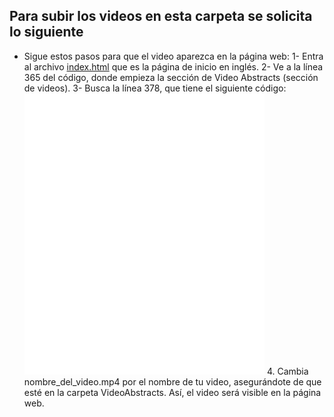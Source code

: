 ## Para subir los videos en esta carpeta se solicita lo siguiente

- Sigue estos pasos para que el video aparezca en la página web:
   1- Entra al archivo [index.html](https://github.com/LaboratorioSaludVisual/LabSaludVisual/blob/main/index.html) que es la página de inicio en inglés.
   2- Ve a la línea 365 del código, donde empieza la sección de Video Abstracts (sección de videos).
   3- Busca la línea 378, que tiene el siguiente código:
      <iframe width="80%" height="450" src="VideoAbstracts/nombre_del_video.mp4" frameborder="0" allowfullscreen></iframe>
   4. Cambia nombre_del_video.mp4 por el nombre de tu video, asegurándote de que esté en la carpeta VideoAbstracts. Así, el video será visible en la página web.


   
